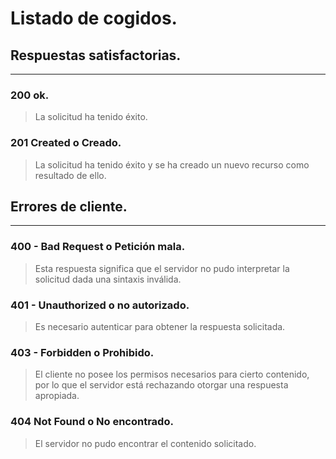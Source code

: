 # **Listado de cogidos.**

## **Respuestas satisfactorias.**
---
### **200** ok.
> La solicitud ha tenido éxito.

### **201** Created o Creado.
> La solicitud ha tenido éxito y se ha creado un nuevo recurso como resultado de ello.

## **Errores de cliente.**
---

### **400** - Bad Request o Petición mala.
> Esta respuesta significa que el servidor no pudo interpretar la solicitud dada una sintaxis inválida.


### **401** - Unauthorized o no autorizado.
> Es necesario autenticar para obtener la respuesta solicitada.

### **403** - Forbidden o Prohibido.
> El cliente no posee los permisos necesarios para cierto contenido, por lo que el servidor está rechazando otorgar una respuesta apropiada.

### **404** Not Found o No encontrado.
> El servidor no pudo encontrar el contenido solicitado.
